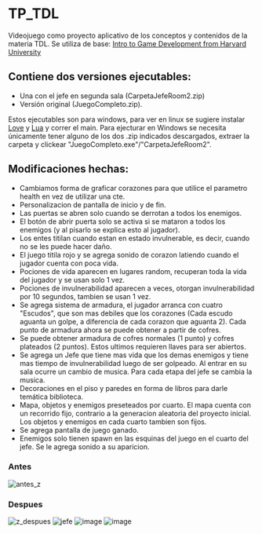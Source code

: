# TP_TDL
Videojuego como proyecto aplicativo de los conceptos y contenidos de la materia TDL. Se utiliza de base: [Intro to Game Development from Harvard University](https://docs.cs50.net/ocw/games/assignments/5/assignment5.html)

## Contiene dos versiones ejecutables:
- Una con el jefe en segunda sala (CarpetaJefeRoom2.zip) 
- Versión original (JuegoCompleto.zip).

 Estos ejecutables son para windows, para ver en linux se sugiere instalar [Love](https://love2d.org/) y [Lua](https://www.lua.org/) y correr el main. Para ejecturar en Windows se necesita únicamente tener alguno de los dos .zip indicados descargados, extraer la carpeta y clickear "JuegoCompleto.exe"/"CarpetaJefeRoom2".


## Modificaciones hechas:

  - Cambiamos forma de graficar corazones para que utilice el parametro health en vez de utilizar una cte.
  - Personalizacion de pantalla de inicio y de fin.
  - Las puertas se abren solo cuando se derrotan a todos los enemigos.
  - El botón de abrir puerta solo se activa si se mataron a todos los enemigos (y al pisarlo se explica esto al jugador).
  - Los entes titilan cuando estan en estado invulnerable, es decir, cuando no se les puede hacer daño.
  - El juego titila rojo y se agrega sonido de corazon latiendo cuando el jugador cuenta con poca vida.
  - Pociones de vida aparecen en lugares random, recuperan toda la vida del jugador y se usan solo 1 vez.
  - Pociones de invulnerabilidad aparecen a veces, otorgan invulnerabilidad por 10 segundos, tambien se usan 1 vez.
  - Se agrega sistema de armadura, el jugador arranca con cuatro "Escudos", que son mas debiles que los corazones (Cada escudo aguanta un golpe, a diferencia de cada corazon que aguanta 2). Cada punto de armadura ahora se puede obtener a partir de cofres.
  - Se puede obtener armadura de cofres normales (1 punto) y cofres plateados (2 puntos). Estos ultimos requieren llaves para ser abiertos.
  - Se agrega un Jefe que tiene mas vida que los demas enemigos y tiene mas tiempo de invulnerabilidad luego de ser golpeado. Al entrar en su sala ocurre un cambio de musica.  Para cada etapa del jefe se cambia la musica.
  - Decoraciones en el piso y paredes en forma de libros para darle temática biblioteca.
  - Mapa, objetos y enemigos preseteados por cuarto. El mapa cuenta con un recorrido fijo, contrario a la generacion aleatoria del proyecto inicial. Los objetos y enemigos en cada cuarto tambien son fijos.
  - Se agrega pantalla de juego ganado.
  - Enemigos solo tienen spawn en las esquinas del juego en el cuarto del jefe. Se le agrega sonido a su aparicion.

  ### Antes
![antes_z](https://github.com/ppazb/TP_TDL_JuegoZeldaLike/assets/72047847/509477fa-e5ab-45fd-8709-7212ccb2e58c)

### Despues
![z_despues](https://github.com/ppazb/TP_TDL_JuegoZeldaLike/assets/72047847/ecf3d044-4312-4421-b453-6c4bbdffac8e)
![jefe](https://github.com/ppazb/TP_TDL_JuegoZeldaLike/assets/72047847/639eed10-0518-4f19-b37d-d96405f132e7)
![image](https://github.com/ppazb/TP_TDL_JuegoZeldaLike/assets/72047847/a3d60dac-179a-4940-b29d-77086a30bde1)
![image](https://github.com/ppazb/TP_TDL_JuegoZeldaLike/assets/72047847/a51666f7-9c28-4e67-9c4d-1a32797fefdb)
